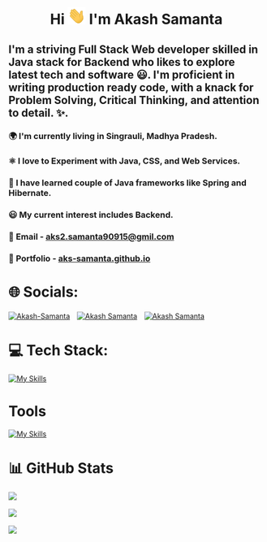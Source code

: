 <h1 align="center">Hi <img src="https://raw.githubusercontent.com/ABSphreak/ABSphreak/master/gifs/Hi.gif" width="35"> I'm Akash Samanta</h1>

## I'm a striving Full Stack Web developer skilled in Java stack for Backend who likes to explore latest tech and software 😃. I'm proficient in writing production ready code, with a knack for Problem Solving, Critical Thinking, and attention to detail. ✨.

### 🌍 I'm currently living in Singrauli, Madhya Pradesh.

### ⚛️ I love to Experiment with Java, CSS, and Web Services.

### 🚀 I have learned couple of Java frameworks like Spring and Hibernate.

### 😃 My current interest includes Backend.

### 📧 Email - aks2.samanta90915@gmil.com

### 💼 Portfolio - [aks-samanta.github.io](https://aks-samanta.github.io/)

# 🌐 Socials:
<p align="left">
<a href="https://linkedin.com/in/akash-samanta" target="_blank"><img align="center" src="https://raw.githubusercontent.com/rahuldkjain/github-profile-readme-generator/master/src/images/icons/Social/linked-in-alt.svg" alt="Akash-Samanta" height="50" width="60"  style="margin-right: 10px;"/></a>
<a href="https://www.hackerrank.com/aks2_samanta9091" target="_blank"><img align="center" src="https://raw.githubusercontent.com/rahuldkjain/github-profile-readme-generator/master/src/images/icons/Social/hackerrank.svg" alt="Akash Samanta" height="50" width="60" style="margin-right: 10px;"/></a>
<a href="https://leetcode.com/aks-samanta/" target="_blank"><img align="center" src="https://raw.githubusercontent.com/rahuldkjain/github-profile-readme-generator/master/src/images/icons/Social/leet-code.svg" alt="Akash Samanta" height="50" width="60" style="margin-right: 10px;"/></a>
  
</p>




# 💻 Tech Stack:

[![My Skills](https://skillicons.dev/icons?i=js,html,css,java,mysql,spring,hibernate,netlify,maven)](https://skillicons.dev)

#  Tools
[![My Skills](https://skillicons.dev/icons?i=git,vscode,eclipse,github)](https://skillicons.dev)




# 📊 GitHub Stats
![](https://github-readme-stats.vercel.app/api?username=aks-samanta&theme=react&hide_border=false&include_all_commits=true&count_private=false)<br/>

![](https://github-readme-streak-stats.herokuapp.com/?user=aks-samanta&theme=react&hide_border=false)<br/>

![](https://github-readme-stats.vercel.app/api/top-langs/?username=aks-samanta&theme=react&hide_border=false&include_all_commits=true&count_private=false&layout=compact)
